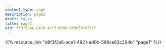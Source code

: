 ```yaml
---
content_type: page
description: page2
draft: false
title: page2
uid: f13f3c4e-841b-4cc3-b908-6f9e63fe55cf
---
```

{{% resource_link "d8f3f2a6-ace1-4921-ad0b-588ce63c264b" "page1" %}}
